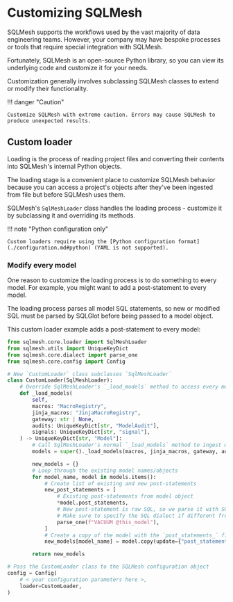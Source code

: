 # Customizing SQLMesh

SQLMesh supports the workflows used by the vast majority of data engineering teams. However, your company may have bespoke processes or tools that require special integration with SQLMesh.

Fortunately, SQLMesh is an open-source Python library, so you can view its underlying code and customize it for your needs.

Customization generally involves subclassing SQLMesh classes to extend or modify their functionality.

!!! danger "Caution"

    Customize SQLMesh with extreme caution. Errors may cause SQLMesh to produce unexpected results.

## Custom loader

Loading is the process of reading project files and converting their contents into SQLMesh's internal Python objects.

The loading stage is a convenient place to customize SQLMesh behavior because you can access a project's objects after they've been ingested from file but before SQLMesh uses them.

SQLMesh's `SqlMeshLoader` class handles the loading process - customize it by subclassing it and overriding its methods.

!!! note "Python configuration only"

    Custom loaders require using the [Python configuration format](./configuration.md#python) (YAML is not supported).

### Modify every model

One reason to customize the loading process is to do something to every model. For example, you might want to add a post-statement to every model.

The loading process parses all model SQL statements, so new or modified SQL must be parsed by SQLGlot before being passed to a model object.

This custom loader example adds a post-statement to every model:

``` python linenums="1" title="config.py"
from sqlmesh.core.loader import SqlMeshLoader
from sqlmesh.utils import UniqueKeyDict
from sqlmesh.core.dialect import parse_one
from sqlmesh.core.config import Config

# New `CustomLoader` class subclasses `SqlMeshLoader`
class CustomLoader(SqlMeshLoader):
    # Override SqlMeshLoader's `_load_models` method to access every model
    def _load_models(
        self,
        macros: "MacroRegistry",
        jinja_macros: "JinjaMacroRegistry",
        gateway: str | None,
        audits: UniqueKeyDict[str, "ModelAudit"],
        signals: UniqueKeyDict[str, "signal"],
    ) -> UniqueKeyDict[str, "Model"]:
        # Call SqlMeshLoader's normal `_load_models` method to ingest models from file and parse model SQL
        models = super()._load_models(macros, jinja_macros, gateway, audits, signals)

        new_models = {}
        # Loop through the existing model names/objects
        for model_name, model in models.items():
            # Create list of existing and new post-statements
            new_post_statements = [
                # Existing post-statements from model object
                *model.post_statements,
                # New post-statement is raw SQL, so we parse it with SQLGlot's `parse_one` function.
                # Make sure to specify the SQL dialect if different from the project default.
                parse_one(f"VACUUM @this_model"),
            ]
            # Create a copy of the model with the `post_statements_` field updated
            new_models[model_name] = model.copy(update={"post_statements_": new_post_statements})

        return new_models

# Pass the CustomLoader class to the SQLMesh configuration object
config = Config(
    # < your configuration parameters here >,
    loader=CustomLoader,
)
```